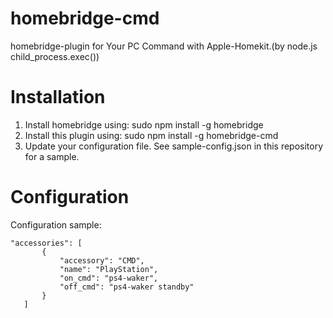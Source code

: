 # homebridge-cmd

homebridge-plugin for Your PC Command with Apple-Homekit.(by node.js child_process.exec())

# Installation

1. Install homebridge using: sudo npm install -g homebridge
2. Install this plugin using: sudo npm install -g homebridge-cmd
3. Update your configuration file. See sample-config.json in this repository for a sample. 

# Configuration

Configuration sample:

 ```
"accessories": [
        {
            "accessory": "CMD",
            "name": "PlayStation",
            "on_cmd": "ps4-waker",
            "off_cmd": "ps4-waker standby"
        }
    ]

```